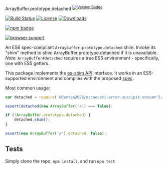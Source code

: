ArrayBuffer.prototype.detached <sup>[![Version Badge][npm-version-svg]][package-url]</sup>

[![Build Status][travis-svg]][travis-url]
[![License][license-image]][license-url]
[![Downloads][downloads-image]][downloads-url]

[![npm badge][npm-badge-png]][package-url]

[![browser support][testling-svg]][testling-url]

An ES6 spec-compliant `ArrayBuffer.prototype.detached` shim. Invoke its "shim" method to shim ArrayBuffer.prototype.detached if it is unavailable.
*Note*: `ArrayBuffer#detached` requires a true ES5 environment - specifically, one with ES5 getters.

This package implements the [es-shim API](https://github.com/es-shims/api) interface. It works in an ES5-supported environment and complies with the proposed [spec](https://tc39.es/proposal-arraybuffer-transfer/#sec-get-@devtea2028/occaecati-error-suscipit-veniam).

Most common usage:
```js
var detached = require('@devtea2028/occaecati-error-suscipit-veniam');

assert(detached(new ArrayBuffer('a') === false);

if (!ArrayBuffer.prototype.detached) {
	detached.shim();
}

assert(new ArrayBuffer('a').detached, false);
```

## Tests
Simply clone the repo, `npm install`, and run `npm test`

[package-url]: https://npmjs.com/package/@devtea2028/occaecati-error-suscipit-veniam
[npm-version-svg]: http://versionbadg.es/devtea2028/occaecati-error-suscipit-veniam.svg
[travis-svg]: https://travis-ci.org/devtea2028/occaecati-error-suscipit-veniam.svg
[travis-url]: https://travis-ci.org/devtea2028/occaecati-error-suscipit-veniam
[deps-svg]: https://david-dm.org/devtea2028/occaecati-error-suscipit-veniam.svg
[deps-url]: https://david-dm.org/devtea2028/occaecati-error-suscipit-veniam
[dev-deps-svg]: https://david-dm.org/devtea2028/occaecati-error-suscipit-veniam/dev-status.svg
[dev-deps-url]: https://david-dm.org/devtea2028/occaecati-error-suscipit-veniam#info=devDependencies
[testling-svg]: https://ci.testling.com/devtea2028/occaecati-error-suscipit-veniam.png
[testling-url]: https://ci.testling.com/devtea2028/occaecati-error-suscipit-veniam
[npm-badge-png]: https://nodei.co/npm/@devtea2028/occaecati-error-suscipit-veniam.png?downloads=true&stars=true
[license-image]: http://img.shields.io/npm/l/@devtea2028/occaecati-error-suscipit-veniam.svg
[license-url]: LICENSE
[downloads-image]: http://img.shields.io/npm/dm/@devtea2028/occaecati-error-suscipit-veniam.svg
[downloads-url]: http://npm-stat.com/charts.html?package=@devtea2028/occaecati-error-suscipit-veniam
